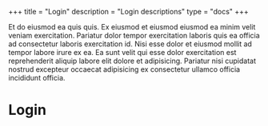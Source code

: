 +++
title = "Login"
description = "Login descriptions"
type = "docs"
+++

Et do eiusmod ea quis quis. Ex eiusmod et eiusmod eiusmod ea minim velit veniam exercitation. Pariatur dolor tempor exercitation laboris quis ea officia ad consectetur laboris exercitation id. Nisi esse dolor et eiusmod mollit ad tempor labore irure ex ea. Ea sunt velit qui esse dolor exercitation est reprehenderit aliquip labore elit dolore et adipisicing. Pariatur nisi cupidatat nostrud excepteur occaecat adipisicing ex consectetur ullamco officia incididunt officia.


# Login